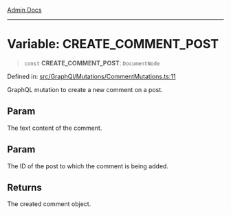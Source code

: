 [Admin Docs](/)

***

# Variable: CREATE\_COMMENT\_POST

> `const` **CREATE\_COMMENT\_POST**: `DocumentNode`

Defined in: [src/GraphQl/Mutations/CommentMutations.ts:11](https://github.com/syedali237/talawa-admin/blob/dd4a08e622d0fa38bcf9758a530e8cdf917dbac8/src/GraphQl/Mutations/CommentMutations.ts#L11)

GraphQL mutation to create a new comment on a post.

## Param

The text content of the comment.

## Param

The ID of the post to which the comment is being added.

## Returns

The created comment object.
